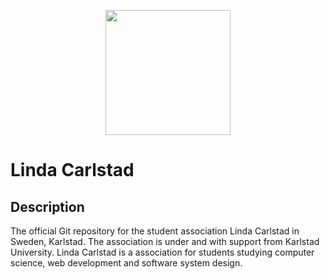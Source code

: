 <p align="center"><img width="200" src="https://lindacarlstad.se/img/logo.png"></p>

# Linda Carlstad

## Description
The official Git repository for the student association Linda Carlstad in Sweden, Karlstad. The association is under and with support from Karlstad University. Linda Carlstad is a association for students studying computer science, web development and software system design. 
